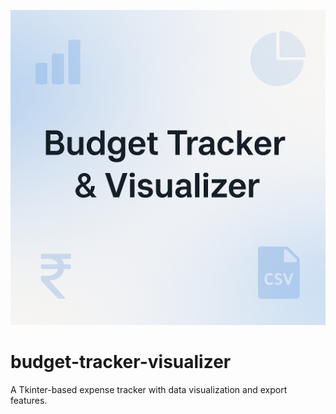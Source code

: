 <p align="center">
  <img src="banner.png" alt="Banner" width="800"/>
</p>

# budget-tracker-visualizer
A Tkinter-based expense tracker with data visualization and export features.

